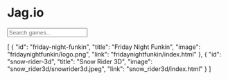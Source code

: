 # Jag.io
<input type="text" id="search-bar" placeholder="Search games...">

<script>
document.getElementById("search-bar").addEventListener("keyup", function() {
    const searchValue = this.value.toLowerCase();
    const games = document.querySelectorAll(".game-card");

    games.forEach(game => {
        const id = game.id.toLowerCase();
        const title = game.querySelector("h3").innerText.toLowerCase();
        
        if (id.includes(searchValue) || title.includes(searchValue)) {
            game.style.display = "block";
        } else {
            game.style.display = "none";
        }
    });
});
</script>





[
  {
    "id": "friday-night-funkin",
    "title": "Friday Night Funkin",
    "image": "fridaynightfunkin/logo.png",
    "link": "fridaynightfunkin/index.html"
  },
  {
    "id": "snow-rider-3d",
    "title": "Snow Rider 3D",
    "image": "snow_rider3d/snowrider3d.jpeg",
    "link": "snow_rider3d/index.html"
  }
]






<div id="container"></div>

<script>
fetch('games.json')
  .then(response => response.json())
  .then(games => {
    const container = document.getElementById('container');
    games.forEach(game => {
      const div = document.createElement('div');
      div.classList.add('game-card');
      div.id = game.id;
      div.innerHTML = `
        <a href="${game.link}">
          <img src="${game.image}" class="contented">
          <h3>${game.title}</h3>
        </a>
      `;
      container.appendChild(div);
    });
  });

// Search function
document.getElementById("search-bar").addEventListener("keyup", function() {
    const searchValue = this.value.toLowerCase();
    const games = document.querySelectorAll(".game-card");

    games.forEach(game => {
        const id = game.id.toLowerCase();
        const title = game.querySelector("h3").innerText.toLowerCase();
        
        if (id.includes(searchValue) || title.includes(searchValue)) {
            game.style.display = "block";
        } else {
            game.style.display = "none";
        }
    });
});
</script>
